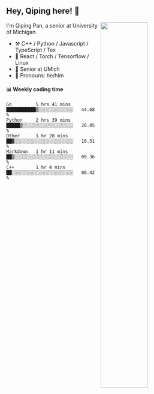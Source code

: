 

## Hey, Qiping here! :wave:

[<img align="right" width="50%" src="https://github-readme-stats.vercel.app/api?username=ppppqp&theme=dark&show_icons=true">](https://metrics.lecoq.io/ppppqp?template=classic)


I'm Qiping Pan, a senior at University of Michigan.

-   :hammer_and_pick: C++ / Python / Javascript / TypeScript / Tex
-   :pencil: React / Torch / Tensorflow / Linux 
-   :seedling: Senior at UMich
-   :man: Pronouns: he/him



#### :bar_chart: Weekly coding time

<!--START_SECTION:waka-->
```text
Go         5 hrs 41 mins   ███████████▒░░░░░░░░░░░░░   44.68 % 
Python     2 hrs 39 mins   █████▒░░░░░░░░░░░░░░░░░░░   20.85 % 
Other      1 hr 20 mins    ██▓░░░░░░░░░░░░░░░░░░░░░░   10.51 % 
Markdown   1 hr 11 mins    ██▒░░░░░░░░░░░░░░░░░░░░░░   09.36 % 
C++        1 hr 4 mins     ██░░░░░░░░░░░░░░░░░░░░░░░   08.42 % 
```
<!--END_SECTION:waka-->
